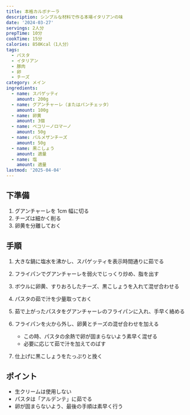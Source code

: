 ```yaml
---
title: 本格カルボナーラ
description: シンプルな材料で作る本場イタリアンの味
date: '2024-03-27'
servings: 2人分
prepTime: 10分
cookTime: 15分
calories: 850Kcal（1人分）
tags:
  - パスタ
  - イタリアン
  - 豚肉
  - 卵
  - チーズ
category: メイン
ingredients:
  - name: スパゲッティ
    amount: 200g
  - name: グアンチャーレ（またはパンチェッタ）
    amount: 100g
  - name: 卵黄
    amount: 3個
  - name: ペコリーノロマーノ
    amount: 50g
  - name: パルメザンチーズ
    amount: 50g
  - name: 黒こしょう
    amount: 適量
  - name: 塩
    amount: 適量
lastmod: '2025-04-04'
---
```


## 下準備

1. グアンチャーレを 1cm 幅に切る
2. チーズは細かく削る
3. 卵黄を分離しておく

## 手順

1. 大きな鍋に塩水を沸かし、スパゲッティを表示時間通りに茹でる

2. フライパンでグアンチャーレを弱火でじっくり炒め、脂を出す

3. ボウルに卵黄、すりおろしたチーズ、黒こしょうを入れて混ぜ合わせる

4. パスタの茹で汁を少量取っておく

5. 茹で上がったパスタをグアンチャーレのフライパンに入れ、手早く絡める

6. フライパンを火から外し、卵黄とチーズの混ぜ合わせを加える

   - この時、パスタの余熱で卵が固まらないよう素早く混ぜる
   - 必要に応じて茹で汁を加えてのばす

7. 仕上げに黒こしょうをたっぷりと挽く

## ポイント

- 生クリームは使用しない
- パスタは「アルデンテ」に茹でる
- 卵が固まらないよう、最後の手順は素早く行う
